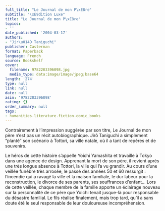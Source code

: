 ```yaml
---
full_title: "Le Journal de mon P\xE8re"
subtitle: "\xE9dition Luxe"
title: "Le Journal de mon P\xE8re"
topics:
- ''
date_published: '2004-03-17'
authors:
- "Jir\u014D Taniguchi"
publisher: Casterman
format: Paperback
language: French
source: Bookshelf
cover:
  filename: 9782203396098.jpg
  media_type: data:image/image/jpeg;base64
length: '274'
type: null
link: null
date: null
asin: '9782203396098'
rating: {}
order_summary: null
tags:
- humanities.literature.fiction.comic_books
---
```

Contrairement à l’impression suggérée par son titre, Le Journal de mon père n’est pas un récit autobiographique. Jirô Taniguchi a simplement “planté” son scénario à Tottori, sa ville natale, où il a tant de repères et de souvenirs.

Le héros de cette histoire s’appelle Yoichi Yamashita et travaille à Tokyo dans une agence de design. Apprenant la mort de son père, il revient après une très longue absence à Tottori, la ville qui l’a vu grandir. Au cours d’une veillée funèbre très arrosée, le passé des années 50 et 60 ressurgit : l’incendie qui a ravagé la ville et la maison familiale, le dur labeur pour la reconstruction, le divorce de ses parents, ses souffrances d’enfant… Lors de cette veillée, chaque membre de la famille apporte un éclairage nouveau sur la personnalité de ce père que Yoichi tenait jusque-là pour responsable du désastre familial. Le fils réalise finalement, mais trop tard, qu’il a sans doute été le seul responsable de leur douloureuse incompréhension.
